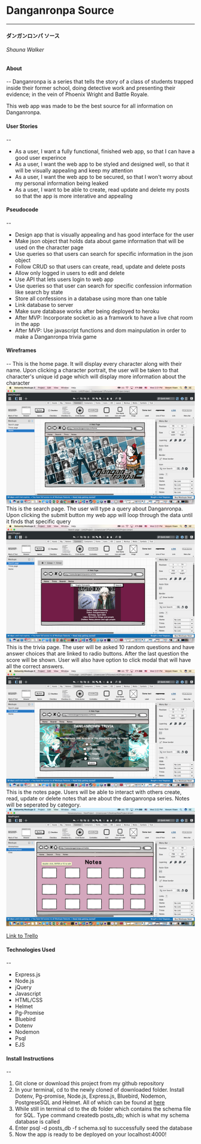 # Danganronpa Source
-------
#### ダンガンロンパ ソース

###### Shauna Walker

#### About
--
Danganronpa is a series that tells the story of a class of students trapped inside their former school, doing detective work and presenting their evidence; in the vein of Phoenix Wright and Battle Royale.

This web app was made to be the best source for all information on Danganronpa.  

#### User Stories
--
- As a user, I want a fully functional, finished web app, so that I can have a good user experince
- As a user, I want the web app to be styled and designed well, so that it will be visually appealing and keep my attention
- As a user, I want the web app to be secured, so that I won't worry about my personal information being leaked 
- As a user, I want to be able to create, read update and delete my posts so that the app is more interative and appealing

#### Pseudocode 
--
- Design app that is visually appealing and has good interface for the user
- Make json object that holds data about game information that will be used on the character page
- Use queries so that users can search for specific information in the json object
- Follow CRUD so that users can create, read, update and delete posts
- Allow only logged in users to edit and delete
- Use API that lets users login to web app
- Use queries so that user can search for specific confession information like search by state
- Store all confessions in a database using more than one table
- Link database to server
- Make sure database works after being deployed to heroku
- After MVP: Incorporate socket.io as a framwork to have a live chat room in the app
- After MVP: Use javascript functions and dom mainpulation in order to make a Danganronpa trivia game

#### Wireframes
--
This is the home page. It will display every character along with their name. Upon clicking a character portrait, the user will be taken to that character's unique id page which will display more information about the character
![](public/images/wf1.png)
This is the search page. The user will type a query about Danganronpa. Upon clicking the submit button my web app will loop through the data until it finds that specific query 
![](public/images/wf2.png) 
This is the trivia page. The user will be asked 10 random questions and have answer choices that are linked to radio buttons. After the last question the score will be shown. User will also have option to click modal that will have all the correct answers.
![](public/images/wf3.png) 
This is the notes page. Users will be able to interact with others create, read, update or delete notes that are about the danganronpa series. Notes will be seperated by category.
![](public/images/wf4.png) 

[Link to Trello](https://trello.com/b/J0qGqmYl/project-2-danganronpa)

#### Technologies Used
--
- Express.js
- Node.js
- jQuery
- Javascript
- HTML/CSS
- Helmet
- Pg-Promise
- Bluebird
- Dotenv
- Nodemon
- Psql
- EJS

#### Install Instructions
--
1. Git clone or download this project from my github repository
2. In your terminal, cd to the newly cloned of downloaded folder. Install Dotenv, Pg-promise, Node.js, Express.js, Bluebird, Nodemon, PostgreseSQL and Helmet. All of which can be found at [here](https://www.npmjs.com/)
3. While still in terminal cd to the db folder which contains the schema file for SQL. Type command createdb posts_db; which is what my schema database is called
4. Enter psql -d posts_db -f schema.sql to successfully seed the database
5. Now the app is ready to be deployed on your localhost:4000! 


